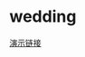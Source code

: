 # wedding
<!-- https://segmentfault.com/a/1190000009798046?utm_source=tuicool&utm_medium=referral-->
[演示链接](http://xujin.org/love)


